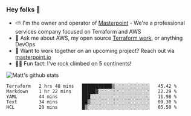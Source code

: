 

### Hey folks 👋

- ⛅️ I'm the owner and operator of [Masterpoint](https://masterpoint.io) - We're a professional services company focused on Terraform and AWS
- 💬 Ask me about AWS, my open source [Terraform work](https://github.com/masterpointio?q=terraform&type=&language=hcl), or anything DevOps
- 🔨 Want to work together on an upcoming project? Reach out via [masterpoint.io](https://masterpoint.io)
- 🧗‍♂️ Fun fact: I've rock climbed on 5 continents! 


![Matt's github stats](https://github-readme-stats.vercel.app/api?username=Gowiem&count_private=true&theme=cobalt&show_icons=true)

<!--START_SECTION:waka-->
```text
Terraform   2 hrs 48 mins   ███████████▒░░░░░░░░░░░░░   45.42 % 
Markdown    1 hr 22 mins    █████▓░░░░░░░░░░░░░░░░░░░   22.29 % 
YAML        44 mins         ███░░░░░░░░░░░░░░░░░░░░░░   11.98 % 
Text        34 mins         ██▒░░░░░░░░░░░░░░░░░░░░░░   09.30 % 
HCL         20 mins         █▒░░░░░░░░░░░░░░░░░░░░░░░   05.50 % 
```
<!--END_SECTION:waka-->
